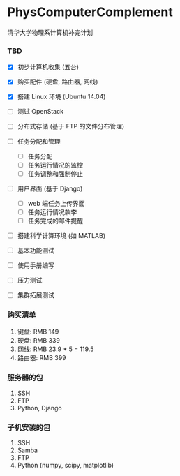 # PhysComputerComplement

清华大学物理系计算机补完计划

### TBD
- [X] 初步计算机收集 (五台)
- [X] 购买配件 (硬盘, 路由器, 网线)
- [X] 搭建 Linux 环境 (Ubuntu 14.04)
- [ ] 测试 OpenStack
- [ ] 分布式存储 (基于 FTP 的文件分布管理)
- [ ] 任务分配和管理
	- [ ] 任务分配
	- [ ] 任务运行情况的监控
	- [ ] 任务调整和强制停止
- [ ] 用户界面 (基于 Django)
	- [ ] web 端任务上传界面
	- [ ] 任务运行情况款李
	- [ ] 任务完成的邮件提醒
- [ ] 搭建科学计算环境 (如 MATLAB)
- [ ] 基本功能测试
- [ ] 使用手册编写
- [ ] 压力测试
- [ ] 集群拓展测试


### 购买清单
1. 键盘: RMB 149
2. 硬盘: RMB 339
3. 网线: RMB 23.9 * 5 = 119.5
4. 路由器: RMB 399

### 服务器的包
1. SSH
2. FTP
3. Python, Django

### 子机安装的包
1. SSH
2. Samba
3. FTP
4. Python (numpy, scipy, matplotlib)